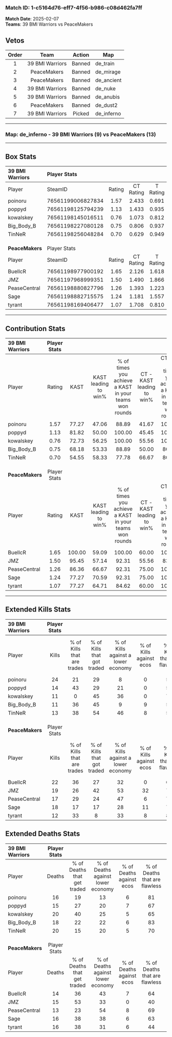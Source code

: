 ### Match ID: 1-c5164d76-eff7-4f56-b986-c08d462fa7ff  
**Match Date**: 2025-02-07  
**Teams**: 39 BMI Warriors vs PeaceMakers  

## Vetos  

| Order | Team | Action | Map |
| :---: | :--: | :----: | --- |
| 1 | 39 BMI Warriors | Banned | de_train |
| 2 | PeaceMakers | Banned | de_mirage |
| 3 | PeaceMakers | Banned | de_ancient |
| 4 | 39 BMI Warriors | Banned | de_nuke |
| 5 | 39 BMI Warriors | Banned | de_anubis |
| 6 | PeaceMakers | Banned | de_dust2 |
| 7 | 39 BMI Warriors | Picked | de_inferno |

---  

### **Map**: de_inferno - 39 BMI Warriors (9) vs PeaceMakers (13)  
---  

## Box Stats  

| **39 BMI Warriors** | Player Stats      |        |           |          |        |       |       |         |        |      |     |
| :- | :- | :-: | :-: | :-: | :-: | :-: | :-: | :-: | :-: | :-: | :-: |
| Player              | SteamID           | Rating | CT Rating | T Rating |  KAST  |  ADR  | Kills | Assists | Deaths | K/D  | HS% |
| poinoru             | 76561199006827834 |  1.57  |   2.433   |  0.691   | 77.27  | 111.9 |  24   |    6    |   16   | 1.50 | 66  |
| poppyd              | 76561198125794239 |  1.13  |   1.433   |  0.935   | 81.82  | 80.9  |  14   |    5    |   15   | 0.93 | 57  |
| kowalskey           | 76561198145016511 |  0.76  |   1.073   |  0.812   | 72.73  | 60.4  |  11   |    6    |   20   | 0.55 | 72  |
| Big_Body_B          | 76561198227080128 |  0.75  |   0.806   |  0.937   | 68.18  | 53.6  |  11   |    5    |   18   | 0.61 | 36  |
| TinNeR              | 76561198256048284 |  0.70  |   0.629   |  0.949   | 54.55  | 62.1  |  13   |    3    |   20   | 0.65 | 38  |
|                     |                   |        |           |          |        |       |       |         |        |      |     |
|                     |                   |        |           |          |        |       |       |         |        |      |     |
|                     |                   |        |           |          |        |       |       |         |        |      |     |
| **PeaceMakers**     | Player Stats      |        |           |          |        |       |       |         |        |      |     |
| Player              | SteamID           | Rating | CT Rating | T Rating |  KAST  |  ADR  | Kills | Assists | Deaths | K/D  | HS% |
| BuellcR             | 76561198977900192 |  1.65  |   2.126   |  1.618   | 100.00 | 93.0  |  22   |    7    |   14   | 1.57 | 54  |
| JMZ                 | 76561197968999351 |  1.50  |   1.490   |  1.866   | 95.45  | 96.4  |  19   |   11    |   15   | 1.27 | 31  |
| PeaseCentral        | 76561198880827796 |  1.26  |   1.393   |  1.223   | 86.36  | 60.3  |  17   |    5    |   13   | 1.31 | 23  |
| Sage                | 76561198882715575 |  1.24  |   1.181   |  1.557   | 77.27  | 86.7  |  18   |    4    |   16   | 1.13 | 72  |
| tyrant              | 76561198169406477 |  1.07  |   1.708   |  0.810   | 77.27  | 90.5  |  12   |   16    |   16   | 0.75 | 75  |
---  

## Contribution Stats  

| **39 BMI Warriors** | Player Stats |        |                      |                                                        |                           |                                                             |                          |                                                            |
| :- | :-: | :-: | :-: | :-: | :-: | :-: | :-: | :-: |
| Player              |    Rating    |  KAST  | KAST leading to win% | % of times you achieve a KAST in your teams won rounds | CT - KAST leading to win% | CT - % of times you achieve a KAST in your teams won rounds | T - KAST leading to win% | T - % of times you achieve a KAST in your teams won rounds |
| poinoru             |     1.57     | 77.27  |        47.06         |                         88.89                          |           41.67           |                           100.00                            |          60.00           |                           75.00                            |
| poppyd              |     1.13     | 81.82  |        50.00         |                         100.00                         |           45.45           |                           100.00                            |          57.14           |                           100.00                           |
| kowalskey           |     0.76     | 72.73  |        56.25         |                         100.00                         |           55.56           |                           100.00                            |          57.14           |                           100.00                           |
| Big_Body_B          |     0.75     | 68.18  |        53.33         |                         88.89                          |           50.00           |                            80.00                            |          57.14           |                           100.00                           |
| TinNeR              |     0.70     | 54.55  |        58.33         |                         77.78                          |           66.67           |                            80.00                            |          50.00           |                           75.00                            |
|                     |              |        |                      |                                                        |                           |                                                             |                          |                                                            |
|                     |              |        |                      |                                                        |                           |                                                             |                          |                                                            |
|                     |              |        |                      |                                                        |                           |                                                             |                          |                                                            |
| **PeaceMakers**     | Player Stats |        |                      |                                                        |                           |                                                             |                          |                                                            |
| Player              |    Rating    |  KAST  | KAST leading to win% | % of times you achieve a KAST in your teams won rounds | CT - KAST leading to win% | CT - % of times you achieve a KAST in your teams won rounds | T - KAST leading to win% | T - % of times you achieve a KAST in your teams won rounds |
| BuellcR             |     1.65     | 100.00 |        59.09         |                         100.00                         |           60.00           |                           100.00                            |          58.33           |                           100.00                           |
| JMZ                 |     1.50     | 95.45  |        57.14         |                         92.31                          |           55.56           |                            83.33                            |          58.33           |                           100.00                           |
| PeaseCentral        |     1.26     | 86.36  |        66.67         |                         92.31                          |           75.00           |                           100.00                            |          60.00           |                           85.71                            |
| Sage                |     1.24     | 77.27  |        70.59         |                         92.31                          |           75.00           |                           100.00                            |          66.67           |                           85.71                            |
| tyrant              |     1.07     | 77.27  |        64.71         |                         84.62                          |           60.00           |                           100.00                            |          71.43           |                           71.43                            |
---  

## Extended Kills Stats  

| **39 BMI Warriors** | Player Stats |                            |                            |                                    |                         |                              |                                 |                                       |                    |           |
| :- | :-: | :-: | :-: | :-: | :-: | :-: | :-: | :-: | :-: | :-: |
| Player              |    Kills     | % of Kills that are trades | % of Kills that got traded | % of Kills against a lower economy | % of Kills against ecos | % of Kills that are flawless | % of Kills that are close duels | % of Kills that are assisted by flash | Pistol Round Kills | AWP Kills |
| poinoru             |      24      |             21             |             29             |                 8                  |            0            |              54              |                4                |                   0                   |         6          |     2     |
| poppyd              |      14      |             43             |             29             |                 21                 |            0            |              50              |               21                |                   0                   |         0          |     1     |
| kowalskey           |      11      |             0              |             45             |                 36                 |            0            |              73              |                9                |                   0                   |         0          |     2     |
| Big_Body_B          |      11      |             36             |             45             |                 9                  |            9            |              55              |                9                |                   0                   |         0          |     1     |
| TinNeR              |      13      |             38             |             54             |                 46                 |            8            |              54              |               23                |                   0                   |         0          |     0     |
|                     |              |                            |                            |                                    |                         |                              |                                 |                                       |                    |           |
|                     |              |                            |                            |                                    |                         |                              |                                 |                                       |                    |           |
|                     |              |                            |                            |                                    |                         |                              |                                 |                                       |                    |           |
| **PeaceMakers**     | Player Stats |                            |                            |                                    |                         |                              |                                 |                                       |                    |           |
| Player              |    Kills     | % of Kills that are trades | % of Kills that got traded | % of Kills against a lower economy | % of Kills against ecos | % of Kills that are flawless | % of Kills that are close duels | % of Kills that are assisted by flash | Pistol Round Kills | AWP Kills |
| BuellcR             |      22      |             36             |             27             |                 32                 |            0            |              64              |                5                |                   9                   |         0          |     2     |
| JMZ                 |      19      |             26             |             42             |                 53                 |           32            |              74              |                0                |                   5                   |         1          |     1     |
| PeaseCentral        |      17      |             29             |             24             |                 47                 |            6            |              71              |                6                |                   0                   |         8          |     0     |
| Sage                |      18      |             17             |             17             |                 28                 |           11            |              78              |                6                |                  11                   |         0          |     5     |
| tyrant              |      12      |             33             |             8              |                 33                 |            8            |              83              |                0                |                   8                   |         0          |     2     |
## Extended Deaths Stats  

| **39 BMI Warriors** | Player Stats |                             |                                   |                          |                               |                            |                           |               |
| :- | :-: | :-: | :-: | :-: | :-: | :-: | :-: | :-: |
| Player              |    Deaths    | % of Deaths that get traded | % of Deaths against lower economy | % of Deaths against ecos | % of Deaths that are flawless | % of Deaths that are close | % of Deaths while blinded | Deaths to AWP |
| poinoru             |      16      |             19              |                13                 |            6             |              81               |             0              |             0             |       1       |
| poppyd              |      15      |             27              |                20                 |            7             |              67               |             7              |             0             |       3       |
| kowalskey           |      20      |             40              |                25                 |            5             |              65               |             10             |             5             |       1       |
| Big_Body_B          |      18      |             22              |                22                 |            6             |              83               |             0              |            11             |       1       |
| TinNeR              |      20      |             15              |                20                 |            5             |              70               |             0              |            15             |       3       |
|                     |              |                             |                                   |                          |                               |                            |                           |               |
|                     |              |                             |                                   |                          |                               |                            |                           |               |
|                     |              |                             |                                   |                          |                               |                            |                           |               |
| **PeaceMakers**     | Player Stats |                             |                                   |                          |                               |                            |                           |               |
| Player              |    Deaths    | % of Deaths that get traded | % of Deaths against lower economy | % of Deaths against ecos | % of Deaths that are flawless | % of Deaths that are close | % of Deaths while blinded | Deaths to AWP |
| BuellcR             |      14      |             36              |                43                 |            7             |              64               |             7              |             0             |       1       |
| JMZ                 |      15      |             53              |                33                 |            0             |              40               |             20             |             0             |       0       |
| PeaseCentral        |      13      |             23              |                54                 |            8             |              69               |             8              |             0             |       1       |
| Sage                |      16      |             38              |                38                 |            6             |              63               |             13             |             0             |       1       |
| tyrant              |      16      |             38              |                31                 |            6             |              44               |             13             |             0             |       3       |
